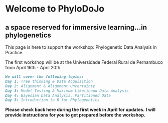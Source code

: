 # Welcome to PhyloDoJo
## a space reserved for immersive learning...in phylogenetics

This page is here to support the workshop: Phylogenetic Data Analysis in Practice.

The first workshop will be at the Universidade Federal Rural de Pernambuco from April 16th - April 20th.

```markdown
We will cover the following topics:
Day 1: Tree thinking & Data Acquisition
Day 2: Alignment & Alignment Uncertainty
Day 3: Model Testing & Maximum Likelihood Data Analysis
Day 4: Bayesian Data Analysis, Partitioned Data
Day 5: Introduction to R for Phylogenetics
```

**Please check back here during the first week in April for updates.**
**I will provide instructions for you to get prepared before the workshop.**
